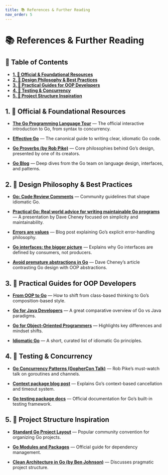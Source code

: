 ```yaml
---
title: 📚 References & Further Reading
nav_order: 5
---
```


# 📚 References & Further Reading

## 📘 Table of Contents

- [**1. 🦫 Official & Foundational Resources**](#1--official--foundational-resources)
- [**2. 🧠 Design Philosophy & Best Practices**](#2--design-philosophy--best-practices)
- [**3. 🧰 Practical Guides for OOP Developers**](#3--practical-guides-for-oop-developers)
- [**4. 🧪 Testing & Concurrency**](#4--testing--concurrency)
- [**5. 📁 Project Structure Inspiration**](#5--project-structure-inspiration)

## 1. 🦫 Official & Foundational Resources

- [**The Go Programming Language Tour**](https://tour.golang.org/) — The official interactive introduction to Go, from syntax to concurrency.

- [**Effective Go**](https://go.dev/doc/effective_go) — The canonical guide to writing clear, idiomatic Go code.

- [**Go Proverbs (by Rob Pike)**](https://go-proverbs.github.io/) — Core philosophies behind Go’s design, presented by one of its creators.

- [**Go Blog**](https://go.dev/blog/) — Deep dives from the Go team on language design, interfaces, and patterns.

## 2. 🧠 Design Philosophy & Best Practices

- [**Go: Code Review Comments**](https://go.dev/wiki/CodeReviewComments) — Community guidelines that shape idiomatic Go.

- [**Practical Go: Real world advice for writing maintainable Go programs**](https://dave.cheney.net/practical-go/presentations/qcon-china.html) — A presentation by Dave Cheney focused on simplicity and maintainability.

- [**Errors are values**](https://blog.golang.org/errors-are-values) — Blog post explaining Go’s explicit error-handling philosophy.

- [**Go interfaces: the bigger picture**](https://go.dev/blog/laws-of-reflection) — Explains why Go interfaces are defined by consumers, not producers.

- [**Avoid premature abstractions in Go**](https://dave.cheney.net/2016/08/20/solid-go-design) — Dave Cheney’s article contrasting Go design with OOP abstractions.

## 3. 🧰 Practical Guides for OOP Developers

- [**From OOP to Go**](https://medium.com/@theiconic/from-oop-to-go-1ec0bfa6f62f) — How to shift from class-based thinking to Go’s composition-based style.

- [**Go for Java Developers**](https://yourbasic.org/golang/go-vs-java/) — A great comparative overview of Go vs Java paradigms.

- [**Go for Object-Oriented Programmers**](https://medium.com/@geisonfgfg/go-for-object-oriented-programmers-95051a3d82bd) — Highlights key differences and mindset shifts.

- [**Idiomatic Go**](https://dmitri.shuralyov.com/idiomatic-go) — A short, curated list of idiomatic Go principles.

## 4. 🧪 Testing & Concurrency

- [**Go Concurrency Patterns (GopherCon Talk)**](https://www.youtube.com/watch?v=f6kdp27TYZs) — Rob Pike’s must-watch talk on goroutines and channels.

- [**Context package blog post**](https://blog.golang.org/context) — Explains Go’s context-based cancellation and timeout system.

- [**Go testing package docs**](https://pkg.go.dev/testing) — Official documentation for Go’s built-in testing framework.

## 5. 📁 Project Structure Inspiration

- [**Standard Go Project Layout**](https://github.com/golang-standards/project-layout) — Popular community convention for organizing Go projects.

- [**Go Modules and Packages**](https://blog.golang.org/using-go-modules) — Official guide for dependency management.

- [**Clean Architecture in Go (by Ben Johnson)**](https://medium.com/@benbjohnson/standard-package-layout-7cdbc8391fc1) — Discusses pragmatic project structure.
